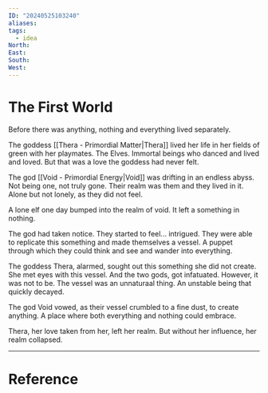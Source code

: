 ```yaml
---
ID: "20240525103240"
aliases: 
tags:
  - idea
North: 
East: 
South: 
West:
---
```

# The First World

Before there was anything, nothing and everything lived separately. 

The goddess [[Thera - Primordial Matter|Thera]] lived her life in her fields of green with her playmates. The Elves. Immortal beings who danced and lived and loved. But that was a love the goddess had never felt.

The god [[Void - Primordial Energy|Void]] was drifting in an endless abyss. Not being one, not truly gone. Their realm was them and they lived in it. Alone but not lonely, as they did not feel.

A lone elf one day bumped into the realm of void. It left a something in nothing.

The god had taken notice. They started to feel... intrigued. They were able to replicate this something and made themselves a vessel. A puppet through which they could think and see and wander into everything.

The goddess Thera, alarmed, sought out this something she did not create. She met eyes with this vessel. And the two gods, got infatuated.
However, it was not to be. The vessel was an unnaturaal thing. An unstable being that quickly decayed.

The god Void vowed, as their vessel crumbled to a fine dust, to create anything. A place where both everything and nothing could embrace.

Thera, her love taken from her, left her realm. But without her influence, her realm collapsed.

---

# Reference